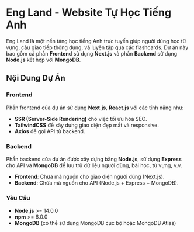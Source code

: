 # Eng Land - Website Tự Học Tiếng Anh

Eng Land là một nền tảng học tiếng Anh trực tuyến giúp người dùng học từ vựng, câu giao tiếp thông dụng, và luyện tập qua các flashcards. Dự án này bao gồm cả phần **Frontend** sử dụng **Next.js** và phần **Backend** sử dụng **Node.js** kết hợp với **MongoDB**.

## Nội Dung Dự Án

### Frontend

Phần frontend của dự án sử dụng **Next.js**, **React.js** với các tính năng như:
- **SSR (Server-Side Rendering)** cho việc tối ưu hóa SEO.
- **TailwindCSS** để xây dựng giao diện đẹp mắt và responsive.
- **Axios** để gọi API từ backend.


### Backend

Phần backend của dự án được xây dựng bằng **Node.js**, sử dụng **Express** cho API và **MongoDB** để lưu trữ dữ liệu người dùng, bài học, từ vựng, v.v.
- **Frontend**: Chứa mã nguồn cho giao diện người dùng (Next.js).
- **Backend**: Chứa mã nguồn cho API (Node.js + Express + MongoDB).

### Yêu Cầu

- **Node.js** >= 14.0.0
- **npm** >= 6.0.0
- **MongoDB** (có thể sử dụng MongoDB cục bộ hoặc MongoDB Atlas)

